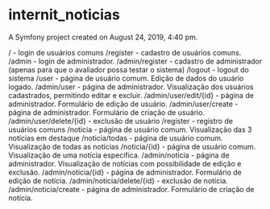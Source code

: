 internit_noticias
=================

A Symfony project created on August 24, 2019, 4:40 pm.

/ - login de usuários comuns
/register - cadastro de usuários comuns.
/admin - login de administrador.
/admin/register - cadastro de administrador (apenas para que o avaliador possa testar o sistema)
/logout - logout do sistema
/user - página de usuário comum. Edição de dados do usuário logado.
/admin/user - página de administrador. Visualização dos usuários cadastrados, permitindo editar e excluir.
/admin/user/edit/{id} - página de administrador. Formulário de edição de usuário.
/admin/user/create - página de administrador. Formulário de criação de usuário.
/admin/user/delete/{id} - exclusão de usuário
/register - registro de usuários comuns
/noticia - página de usuário comum. Visualização das 3 notícias em destaque
/noticia/todas - página de usuário comum. Visualização de todas as notícias
/noticia/{id} - página de usuário comum. Visualização de uma notícia específica.
/admin/noticia - página de administrador. Visualização de notícias com possibilidade de edição e exclusão.
/admin/noticia/{id} - página de administrador. Formulário de edição de notícia.
/admin/noticia/delete/{id} - exclusão de notícia.
/admin/noticia/create - página de administrador. Formulário de criação de notícia.
